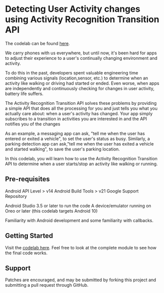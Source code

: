 Detecting User Activity changes using Activity Recognition Transition API
=========================================================================
The codelab can be found [here](https://codelabs.developers.google.com/codelabs/activity-recognition-transition/index.html?index=..%2F..index#6).

We carry phones with us everywhere, but until now, it's been hard for apps to adjust their
experience to a user's continually changing environment and activity.

To do this in the past, developers spent valuable engineering time combining various signals
(location,sensor, etc.) to determine when an activity like walking or driving had started or ended.
Even worse, when apps are independently and continuously checking for changes in user activity,
battery life suffers.

The Activity Recognition Transition API solves these problems by providing a simple API that does
all the processing for you and just tells you what you actually care about: when a user's activity
has changed. Your app simply subscribes to a transition in activities you are  interested in and the
API notifies you of the changes

As an example, a messaging app can ask, "tell me when the user has entered or exited a vehicle", to
set the user's status as busy. Similarly, a parking detection app can ask,"tell me when the user has
exited a vehicle and started walking", to save the user's parking location.

In this codelab, you will learn how to use the Activity Recognition Transition API to determine when
a user starts/stop an activity like walking or running.


Pre-requisites
--------------
Android API Level > v14
Android Build Tools > v21
Google Support Repository

Android Studio 3.5 or later to run the code
A device/emulator running on Oreo or later (this codelab targets Android 10)

Familiarity with Android development and some familiarity with callbacks.


Getting Started
---------------
Visit the [codelab here](https://github.com/googlecodelabs/activity_transitionapi-codelab). Feel
free to look at the complete module to see how the final code works.


Support
-------

Patches are encouraged, and may be submitted by forking this project and submitting a pull request
through GitHub.

